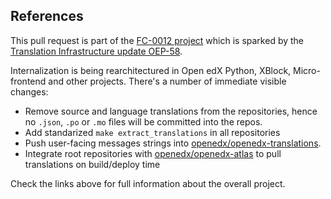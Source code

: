 
References
----------

This pull request is part of the [FC-0012 project](https://openedx.atlassian.net/l/cp/XGS0iCcQ) which is sparked by the [Translation Infrastructure update OEP-58](https://open-edx-proposals.readthedocs.io/en/latest/architectural-decisions/oep-0058-arch-translations-management.html#specification).

Internalization is being rearchitectured in Open edX Python, XBlock, Micro-frontend and other projects. There's a number of immediate visible changes:
 - Remove source and language translations from the repositories, hence no `.json`, `.po` or `.mo` files will be committed into the repos.
 - Add standarized `make extract_translations` in all repositories
 - Push user-facing messages strings into [openedx/openedx-translations](https://github.com/openedx/openedx-translations/).
 - Integrate root repositories with [openedx/openedx-atlas](https://github.com/openedx/openedx-atlas/) to pull translations on build/deploy time

Check the links above for full information about the overall project.
